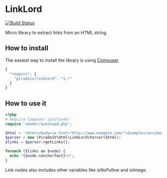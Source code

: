 LinkLord
========

[![Build Status](https://travis-ci.org/piradoiv/html-linklord.png?branch=master)](https://travis-ci.org/piradoiv/html-linklord)

Micro library to extract links from an HTML string.

How to install
--------------

The easiest way to install the library is using [Composer](http://getcomposer.org/).

```javascript
{
  "require": {
    "piradoiv/linklord": "1.*"
  }
}
```

How to use it
-------------

```php
<?php
# Require Composer autoloader
require 'vendor/autoload.php';

$html = '<html><body><a href="http://www.example.com/">Example</a></body></html>';
$parser = new \PiradoIV\Html\LinkLord\Parser($html);
$links = $parser->getLinks();

foreach ($links as $node) {
  echo "{$node->anchorText}\n";
}
```

Link nodes also includes other variables like _isNoFollow_ and _isImage_.
